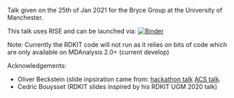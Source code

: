 Talk given on the 25th of Jan 2021 for the Bryce Group at the University of Manchester.

This talk uses RISE and can be launched via: [![Binder](https://mybinder.org/badge_logo.svg)](https://mybinder.org/v2/gh/IAlibay/MDAnalysis-talks/main?filepath=Jan2021%2FPresentation.ipynb)


Note: Currently the RDKIT code will not run as it relies on bits of code which are only available on MDAnalysis 2.0+ (current develop)

Acknowledgements:
- Oliver Beckstein (slide inpsiration came from: [hackathon talk](https://github.com/MDAnalysis/WorkshopHackathon2018/tree/master/01_IntroToMDAnalysis) [ACS talk](https://github.com/Becksteinlab/workflows-talk).
- Cedric Bouysset (RDKIT slides inspired by his RDKIT UGM 2020 talk)
